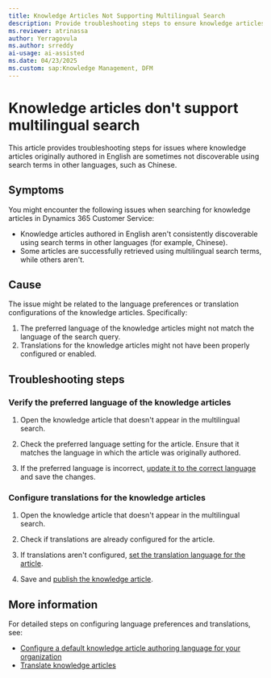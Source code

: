 ```yaml
---
title: Knowledge Articles Not Supporting Multilingual Search
description: Provide troubleshooting steps to ensure knowledge articles are properly configured to support multilingual search in Microsoft Dynamics 365 Customer Service.
ms.reviewer: atrinassa
author: Yerragovula
ms.author: srreddy
ai-usage: ai-assisted
ms.date: 04/23/2025
ms.custom: sap:Knowledge Management, DFM
---
```

# Knowledge articles don't support multilingual search

This article provides troubleshooting steps for issues where knowledge articles originally authored in English are sometimes not discoverable using search terms in other languages, such as Chinese.

## Symptoms

You might encounter the following issues when searching for knowledge articles in Dynamics 365 Customer Service:

- Knowledge articles authored in English aren't consistently discoverable using search terms in other languages (for example, Chinese).
- Some articles are successfully retrieved using multilingual search terms, while others aren't.

## Cause

The issue might be related to the language preferences or translation configurations of the knowledge articles. Specifically:

1. The preferred language of the knowledge articles might not match the language of the search query.
2. Translations for the knowledge articles might not have been properly configured or enabled.

## Troubleshooting steps

### Verify the preferred language of the knowledge articles

1. Open the knowledge article that doesn't appear in the multilingual search.
2. Check the preferred language setting for the article. Ensure that it matches the language in which the article was originally authored.

3. If the preferred language is incorrect, [update it to the correct language](/dynamics365/customer-service/use/set-knowledge-article-authoring-language#personalize-your-language-preferences-for-authoring-knowledge-articles) and save the changes.

### Configure translations for the knowledge articles

1. Open the knowledge article that doesn't appear in the multilingual search.

2. Check if translations are already configured for the article.

3. If translations aren't configured, [set the translation language for the article](/dynamics365/customer-service/use/translate-ka#select-a-language-for-your-knowledge-article-translation).

4. Save and [publish the knowledge article](/dynamics365/customer-service/use/publish-ka#publish-knowledge-articles).

## More information

For detailed steps on configuring language preferences and translations, see:

- [Configure a default knowledge article authoring language for your organization](/dynamics365/customer-service/use/set-knowledge-article-authoring-language)
- [Translate knowledge articles](/dynamics365/customer-service/use/translate-ka)
